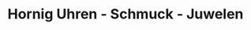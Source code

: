 ---
title: "Hornig Uhren - Schmuck - Juwelen"
url: /kitzingen/hornig-uhren-schmuck-juwelen/
shop: Schmuck
---